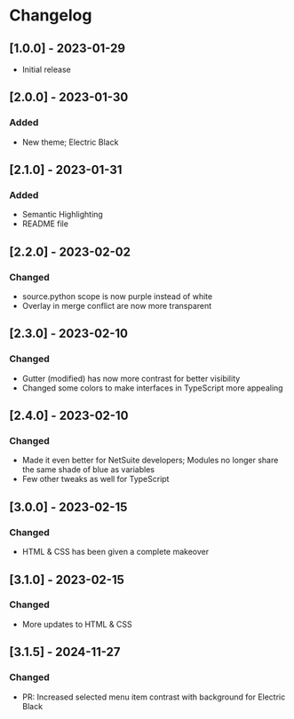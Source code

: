 # Changelog

## [1.0.0] - 2023-01-29
- Initial release

## [2.0.0] - 2023-01-30

### Added

- New theme; Electric Black

## [2.1.0] - 2023-01-31

### Added

- Semantic Highlighting
- README file

## [2.2.0] - 2023-02-02

### Changed

- source.python scope is now purple instead of white
- Overlay in merge conflict are now more transparent

## [2.3.0] - 2023-02-10

### Changed

- Gutter (modified) has now more contrast for better visibility
- Changed some colors to make interfaces in TypeScript more appealing

## [2.4.0] - 2023-02-10

### Changed

- Made it even better for NetSuite developers; Modules no longer share the same shade of blue as variables
- Few other tweaks as well for TypeScript

## [3.0.0] - 2023-02-15

### Changed

- HTML & CSS has been given a complete makeover

## [3.1.0] - 2023-02-15

### Changed

- More updates to HTML & CSS

## [3.1.5] - 2024-11-27

### Changed

- PR: Increased selected menu item contrast with background for Electric Black